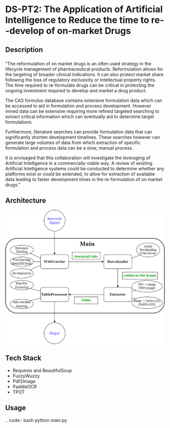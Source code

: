 # DS-PT2: The Application of Artificial Intelligence to Reduce the time to re--develop of on-market Drugs

## Description

###
"The reformulation of on market drugs is an often used strategy in the lifecycle management of pharmaceutical products. Reformulation allows for the targeting of broader clinical indications. It can also protect market share following the loss of regulatory exclusivity or intellectual property rights. The time required to re-formulate drugs can be critical in protecting the ongoing investment required to develop and market a drug product.

The CAS formulus database contains extensive formulation data which can be accessed to aid in formulation and process development. However mined data can be extensive requiring more refined targeted searching to extract critical information which can eventually aid to determine target formulations.

Furthermore, literature searches can provide formulation data that can significantly shorten development timelines. These searches however can generate large volumes of data from which extraction of specific formulation and process data can be a slow, manual process.

It is envisaged that this collaboration will investigate the leveraging of Artificial Intelligence in a commercially viable way. A review of existing Artificial Intelligence systems could be conducted to determine whether any platforms exist or could be extended, to allow for extraction of available data leading to faster development times in the re-formulation of on market drugs."

## Architecture
![Architecture](https://github.com/jackylove5/DS-PT2/blob/main/doc/pipeline.png?raw=true)

## Tech Stack
- Requests and BeautifulSoup
- FuzzyWuzzy
- Pdf2image
- PaddleOCR
- TPOT

## Usage
.. code:: bash
python main.py
